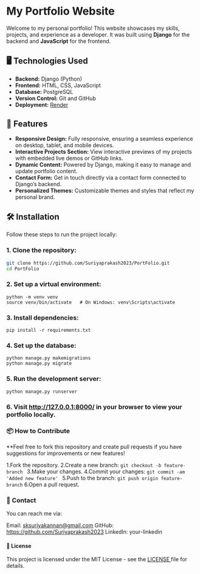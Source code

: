 # My Portfolio Website

Welcome to my personal portfolio! This website showcases my skills, projects, and experience as a developer. It was built using **Django** for the backend and **JavaScript** for the frontend.

## 🖥️ Technologies Used

- **Backend:** Django (Python)
- **Frontend:** HTML, CSS, JavaScript
- **Database:** PostgreSQL 
- **Version Control:** Git and GitHub
- **Deployment:** [Render](https://portfolio-efp6.onrender.com)

## 🚀 Features

- **Responsive Design:** Fully responsive, ensuring a seamless experience on desktop, tablet, and mobile devices.
- **Interactive Projects Section:** View interactive previews of my projects with embedded live demos or GitHub links.
- **Dynamic Content:** Powered by Django, making it easy to manage and update portfolio content.
- **Contact Form:** Get in touch directly via a contact form connected to Django’s backend.
- **Personalized Themes:** Customizable themes and styles that reflect my personal brand.

## 🛠️ Installation

Follow these steps to run the project locally:

### 1. Clone the repository:
```bash
git clone https://github.com/Suriyaprakash2023/PortFolio.git
cd PortFolio
```

### 2. Set up a virtual environment:
```
python -m venv venv
source venv/bin/activate   # On Windows: venv\Scripts\activate
```
### 3.  Install dependencies:
```
pip install -r requirements.txt
```
### 4. Set up the database:
```
python manage.py makemigrations
python manage.py migrate
```
### 5. Run the development server:
```
python manage.py runserver
```
### 6. Visit http://127.0.0.1:8000/ in your browser to view your portfolio locally.

### 📦 How to Contribute
**Feel free to fork this repository and create pull requests if you have suggestions for improvements or new features!

1.Fork the repository.
2.Create a new branch:
  ```git checkout -b feature-branch ```
3.Make your changes.
4.Commit your changes:
```git commit -am 'Added new feature' ```
5.Push to the branch:
```git push origin feature-branch```
6.Open a pull request.
### 📧 Contact
You can reach me via:

Email: sksuriyakannan@gmail.com
GitHub: <a href="https://github.com/Suriyaprakash2023">https://github.com/Suriyaprakash2023</a>
LinkedIn: your-linkedin
#### 🎯 License
This project is licensed under the MIT License - see the <a href="https://github.com/Suriyaprakash2023/PortFolio/blob/main/LICENSE"> LICENSE </a> file for details.



